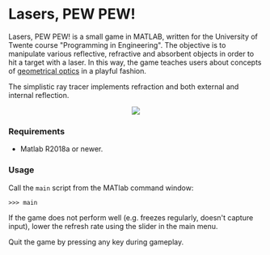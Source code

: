 # Lasers, PEW PEW!

Lasers, PEW PEW! is a small game in MATLAB, written for the University of Twente course
"Programming in Engineering". The objective is to manipulate various reflective, refractive and
absorbent objects in order to hit a target with a laser. In this way, the game teaches users about
concepts of [geometrical optics](https://en.wikipedia.org/wiki/Geometrical_optics) in a playful fashion. 

The simplistic ray tracer implements refraction and both external and internal
reflection. 

<p align="center">
   <img src="https://i.imgur.com/x2HXmSE.png">
</p>

### Requirements

* Matlab R2018a or newer.

### Usage

Call the `main` script from the MATlab command window:

```
>>> main
```

If the game does not perform well (e.g. freezes regularly, doesn't capture input), lower the
refresh rate using the slider in the main menu.

Quit the game by pressing any key during gameplay.
